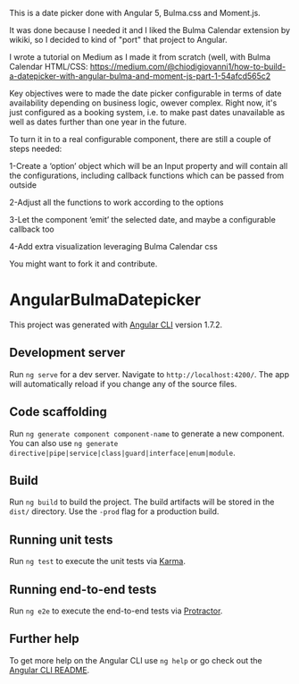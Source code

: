 This is a date picker done with Angular 5, Bulma.css and Moment.js.

It was done because I needed it and I liked the Bulma Calendar extension by wikiki, so I decided to kind of "port" that project to Angular.

I wrote a tutorial on Medium as I made it from scratch (well, with Bulma Calendar HTML/CSS: 
https://medium.com/@chiodigiovanni1/how-to-build-a-datepicker-with-angular-bulma-and-moment-js-part-1-54afcd565c2

Key objectives were to made the date picker configurable in terms of date availability depending on business logic, owever complex. Right now, it's just configured as a booking system, i.e. to make past dates unavailable as well as dates further than one year in the future.

To turn it in to a real configurable component, there are still a couple of steps needed:

1-Create a ‘option’ object which will be an Input property and will contain all the configurations, including callback functions which can be passed from outside

2-Adjust all the functions to work according to the options

3-Let the component ‘emit’ the selected date, and maybe a configurable callback too

4-Add extra visualization leveraging Bulma Calendar css

You might want to fork it and contribute.



# AngularBulmaDatepicker

This project was generated with [Angular CLI](https://github.com/angular/angular-cli) version 1.7.2.

## Development server

Run `ng serve` for a dev server. Navigate to `http://localhost:4200/`. The app will automatically reload if you change any of the source files.

## Code scaffolding

Run `ng generate component component-name` to generate a new component. You can also use `ng generate directive|pipe|service|class|guard|interface|enum|module`.

## Build

Run `ng build` to build the project. The build artifacts will be stored in the `dist/` directory. Use the `-prod` flag for a production build.

## Running unit tests

Run `ng test` to execute the unit tests via [Karma](https://karma-runner.github.io).

## Running end-to-end tests

Run `ng e2e` to execute the end-to-end tests via [Protractor](http://www.protractortest.org/).

## Further help

To get more help on the Angular CLI use `ng help` or go check out the [Angular CLI README](https://github.com/angular/angular-cli/blob/master/README.md).
